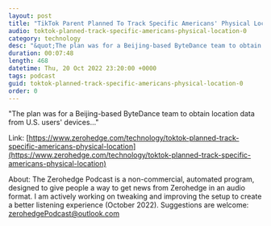 ```yaml
---
layout: post
title: "TikTok Parent Planned To Track Specific Americans' Physical Location"
audio: toktok-planned-track-specific-americans-physical-location-0
category: technology
desc: "&quot;The plan was for a Beijing-based ByteDance team to obtain location data from U.S. users' devices...&quot;"
duration: 00:07:48
length: 468
datetime: Thu, 20 Oct 2022 23:20:00 +0000
tags: podcast
guid: toktok-planned-track-specific-americans-physical-location-0
order: 0
---
```

&quot;The plan was for a Beijing-based ByteDance team to obtain location data from U.S. users' devices...&quot;

Link: [https://www.zerohedge.com/technology/toktok-planned-track-specific-americans-physical-location](https://www.zerohedge.com/technology/toktok-planned-track-specific-americans-physical-location)

About: The Zerohedge Podcast is a non-commercial, automated program, designed to give people a way to get news from Zerohedge in an audio format.  I am actively working on tweaking and improving the setup to create a better listening experience (October 2022).  Suggestions are welcome: [zerohedgePodcast@outlook.com](mailto:zerohedgePodcast@outlook.com)